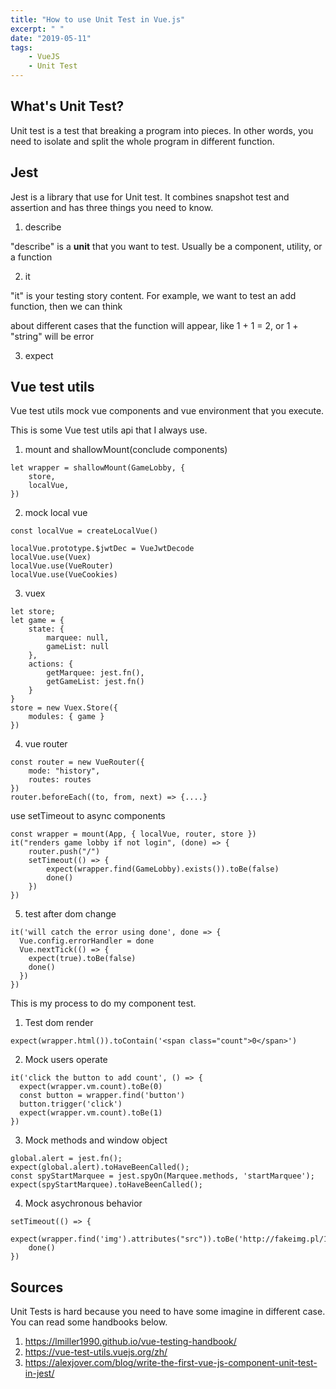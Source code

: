```yaml
---
title: "How to use Unit Test in Vue.js"
excerpt: " "
date: "2019-05-11"
tags: 
    - VueJS
    - Unit Test
---
```


## What's Unit Test?

Unit test is a test that breaking a program into pieces. In other words, 
you need to isolate and split the whole program in different function.

## Jest 

Jest is a library that use for Unit test. It combines snapshot test and assertion and has three things you need to know.

1. describe

"describe" is a **unit** that you want to test. Usually be a component, utility, or a function

2. it 

"it" is your testing story content. For example, we want to test an add function, then we can think

about different cases that the function will appear, like 1 + 1 = 2, or 1 + "string" will be error

3. expect 

## Vue test utils

Vue test utils mock vue components and vue environment that you execute. 

This is some Vue test utils api that I always use.

1. mount and shallowMount(conclude components)

```
let wrapper = shallowMount(GameLobby, {
    store,
    localVue,
})
```

2. mock local vue

```
const localVue = createLocalVue()

localVue.prototype.$jwtDec = VueJwtDecode
localVue.use(Vuex)
localVue.use(VueRouter)
localVue.use(VueCookies)
```

3. vuex

```
let store;
let game = {
    state: {
        marquee: null,
        gameList: null
    },
    actions: {
        getMarquee: jest.fn(),
        getGameList: jest.fn()
    }
}
store = new Vuex.Store({
    modules: { game }
})
```

4. vue router

```
const router = new VueRouter({
    mode: "history",
    routes: routes
})
router.beforeEach((to, from, next) => {....}
```

use setTimeout to async components
```
const wrapper = mount(App, { localVue, router, store })
it("renders game lobby if not login", (done) => {
    router.push("/")
    setTimeout(() => {
        expect(wrapper.find(GameLobby).exists()).toBe(false)
        done()
    })
})
```

5. test after dom change
```
it('will catch the error using done', done => {
  Vue.config.errorHandler = done
  Vue.nextTick(() => {
    expect(true).toBe(false)
    done()
  })
})
```

This is my process to do my component test.

1. Test dom render

```
expect(wrapper.html()).toContain('<span class="count">0</span>')
```

2. Mock users operate

```
it('click the button to add count', () => {
  expect(wrapper.vm.count).toBe(0)
  const button = wrapper.find('button')
  button.trigger('click')
  expect(wrapper.vm.count).toBe(1)
})
```

3. Mock methods and window object

```
global.alert = jest.fn();
expect(global.alert).toHaveBeenCalled();
const spyStartMarquee = jest.spyOn(Marquee.methods, 'startMarquee');
expect(spyStartMarquee).toHaveBeenCalled();
```


4. Mock asychronous behavior
```
setTimeout(() => {
    expect(wrapper.find('img').attributes("src")).toBe('http://fakeimg.pl/150x260/')
    done()
})
```

## Sources

Unit Tests is hard because you need to have some imagine in different case. You can read some handbooks below.

1. https://lmiller1990.github.io/vue-testing-handbook/
2. https://vue-test-utils.vuejs.org/zh/
3. https://alexjover.com/blog/write-the-first-vue-js-component-unit-test-in-jest/